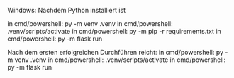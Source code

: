 Windows:
Nachdem Python installiert ist

in cmd/powershell: py -m venv .venv
in cmd/powershell: .venv/scripts/activate
in cmd/powershell: py -m pip -r requirements.txt
in cmd/powershell: py -m flask run

Nach dem ersten erfolgreichen Durchführen reicht:
in cmd/powershell: py -m venv .venv
in cmd/powershell: .venv/scripts/activate
in cmd/powershell: py -m flask run